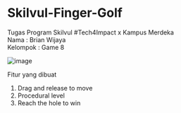 # Skilvul-Finger-Golf
Tugas Program Skilvul #Tech4Impact x Kampus Merdeka  
Nama : Brian Wijaya  
Kelompok : Game 8  

![image](https://user-images.githubusercontent.com/70004754/198819106-5c24ca12-0ead-457a-a611-df2222f4f9f5.png)

Fitur yang dibuat  
1. Drag and release to move  
2. Procedural level  
3. Reach the hole to win  
